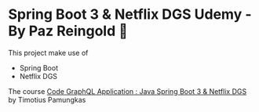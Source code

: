 # Spring Boot 3 & Netflix DGS Udemy - By Paz Reingold :dog:
This project make use of
* Spring Boot
* Netflix DGS

The course [Code GraphQL Application : Java Spring Boot 3 & Netflix DGS](https://www.udemy.com/course/code-graphql-application-with-java-spring-boot-netflix-dgs) by Timotius Pamungkas